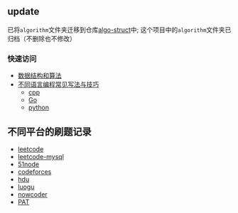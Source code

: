 ## update
已将`algorithm`文件夹迁移到仓库[algo-struct]()中; 这个项目中的`algorithm`文件夹已归档（不删除也不修改）

### 快速访问
- [数据结构和算法](https://github.com/lrhhhhhh/ACAutomaton/tree/main/algorithm)
- [不同语言编程常见写法与技巧](./tips%20%26%20tricks/)
  - [cpp](./tips%20%26%20tricks/cpp.md)
  - [Go](./tips%20%26%20tricks/Go.md)
  - [python](./tips%20%26%20tricks/py.md)


## 不同平台的刷题记录
- [leetcode](./leetcode/)
- [leetcode-mysql](./leetcode-mysql)
- [51node]()
- [codeforces]()
- [hdu]()
- [luogu]()
- [nowcoder]()
- [PAT]()

